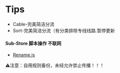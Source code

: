 # Tips
* Cable-完美简洁分流
* Sort-完美简洁分流（有分类排除专线线路.暂停更新

#### Sub-Store 脚本操作 不联网
* [Rename.js](https://raw.githubusercontent.com/Baklng/Openclash/refs/heads/main/Rename.js)


⚠️注意：自用规则备份，未经允许禁止传播！！！
